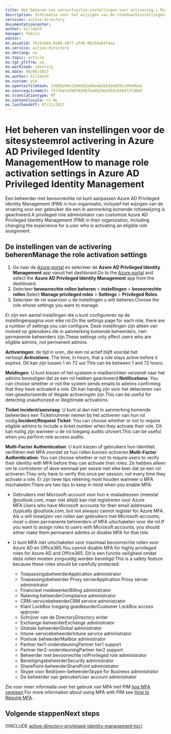 ```yaml
---
title: Het beheren van serverfunctie-instellingen voor activering | Microsoft Docs
description: Informatie over het wijzigen van de standaardinstellingen voor bevoegde identiteiten met de extensie Azure Active Directory Privileged Identity Management.
services: active-directory
documentationcenter: 
author: billmath
manager: femila
editor: 
ms.assetid: f6cbcb6a-8a89-4077-afd8-06c94a64f4aa
ms.service: active-directory
ms.devlang: na
ms.topic: article
ms.tgt_pltfrm: na
ms.workload: identity
ms.date: 06/06/2017
ms.author: billmath
ms.custom: pim
ms.openlocfilehash: 23605e89cd1846d2e06e48cb5d3e0191cb9e9b4a
ms.sourcegitcommit: f537befafb079256fba0529ee554c034d73f36b0
ms.translationtype: MT
ms.contentlocale: nl-NL
ms.lasthandoff: 07/11/2017
---
```

# <a name="how-to-manage-role-activation-settings-in-azure-ad-privileged-identity-management"></a><span data-ttu-id="b9c67-103">Het beheren van instellingen voor de sitesysteemrol activering in Azure AD Privileged Identity Management</span><span class="sxs-lookup"><span data-stu-id="b9c67-103">How to manage role activation settings in Azure AD Privileged Identity Management</span></span>
<span data-ttu-id="b9c67-104">Een beheerder met bevoorrechte rol kunt aanpassen Azure AD Privileged Identity Management (PIM) in hun organisatie, inclusief het wijzigen van de ervaring voor een gebruiker die een in aanmerking komende roltoewijzing is geactiveerd.</span><span class="sxs-lookup"><span data-stu-id="b9c67-104">A privileged role administrator can customize Azure AD Privileged Identity Management (PIM) in their organization, including changing the experience for a user who is activating an eligible role assignment.</span></span>

## <a name="manage-the-role-activation-settings"></a><span data-ttu-id="b9c67-105">De instellingen van de activering beheren</span><span class="sxs-lookup"><span data-stu-id="b9c67-105">Manage the role activation settings</span></span>
1. <span data-ttu-id="b9c67-106">Ga naar de [Azure-portal](https://portal.azure.com) en selecteer de **Azure AD Privileged Identity Management** app vanuit het dashboard.</span><span class="sxs-lookup"><span data-stu-id="b9c67-106">Go to the [Azure portal](https://portal.azure.com) and select the **Azure AD Privileged Identity Management** app from the dashboard.</span></span>
2. <span data-ttu-id="b9c67-107">Selecteer **bevoorrechte rollen beheren** > **instellingen** > **bevoorrechte rollen**.</span><span class="sxs-lookup"><span data-stu-id="b9c67-107">Select **Manage privileged roles** > **Settings** > **Privileged Roles**.</span></span>
3. <span data-ttu-id="b9c67-108">Selecteer de rol waarvoor u de instellingen u wilt beheren.</span><span class="sxs-lookup"><span data-stu-id="b9c67-108">Choose the role whose settings you want to manage.</span></span>

<span data-ttu-id="b9c67-109">Er zijn een aantal instellingen die u kunt configureren op de instellingenpagina voor elke rol.</span><span class="sxs-lookup"><span data-stu-id="b9c67-109">On the settings page for each role, there are a number of settings you can configure.</span></span> <span data-ttu-id="b9c67-110">Deze instellingen zijn alleen van invloed op gebruikers die in aanmerking komende beheerders, niet-permanente beheerders zijn.</span><span class="sxs-lookup"><span data-stu-id="b9c67-110">These settings only affect users who are eligible admins, not permanent admins.</span></span>

<span data-ttu-id="b9c67-111">**Activeringen**: de tijd in uren, die een rol actief blijft voordat het verloopt.</span><span class="sxs-lookup"><span data-stu-id="b9c67-111">**Activations**: The time, in hours, that a role stays active before it expires.</span></span> <span data-ttu-id="b9c67-112">Dit kan zijn tussen 1 en 72 uur.</span><span class="sxs-lookup"><span data-stu-id="b9c67-112">This can be between 1 and 72 hours.</span></span>

<span data-ttu-id="b9c67-113">**Meldingen**: U kunt kiezen of het systeem e-mailberichten verzendt naar het admins bevestigen dat ze een rol hebben geactiveerd.</span><span class="sxs-lookup"><span data-stu-id="b9c67-113">**Notifications**: You can choose whether or not the system sends emails to admins confirming that they have activated a role.</span></span> <span data-ttu-id="b9c67-114">Dit kan handig zijn voor het detecteren van niet-geautoriseerde of illegale activeringen zijn.</span><span class="sxs-lookup"><span data-stu-id="b9c67-114">This can be useful for detecting unauthorized or illegitimate activations.</span></span>

<span data-ttu-id="b9c67-115">**Ticket incident/aanvraag**: U kunt al dan niet in aanmerking komende beheerders een Ticketnummer nemen bij het activeren van hun rol nodig.</span><span class="sxs-lookup"><span data-stu-id="b9c67-115">**Incident/Request Ticket**: You can choose whether or not to require eligible admins to include a ticket number when they activate their role.</span></span> <span data-ttu-id="b9c67-116">Dit kan nuttig zijn wanneer u de rol toegang audits uitvoert.</span><span class="sxs-lookup"><span data-stu-id="b9c67-116">This can be useful when you perform role access audits.</span></span>

<span data-ttu-id="b9c67-117">**Multi-Factor Authentication**: U kunt kiezen of gebruikers hun identiteit verifiëren met MFA voordat ze hun rollen kunnen activeren.</span><span class="sxs-lookup"><span data-stu-id="b9c67-117">**Multi-Factor Authentication**: You can choose whether or not to require users to verify their identity with MFA before they can activate their roles.</span></span> <span data-ttu-id="b9c67-118">Ze hebben alleen om te controleren of deze eenmaal per sessie niet elke keer dat ze een rol activeren.</span><span class="sxs-lookup"><span data-stu-id="b9c67-118">They only have to verify this once per session, not every time they activate a role.</span></span> <span data-ttu-id="b9c67-119">Er zijn twee tips rekening moet houden wanneer u MFA inschakelen:</span><span class="sxs-lookup"><span data-stu-id="b9c67-119">There are two tips to keep in mind when you enable MFA:</span></span>

* <span data-ttu-id="b9c67-120">Gebruikers met Microsoft-account voor hun e-mailadressen (meestal @outlook.com, maar niet altijd) kan niet registreren voor Azure MFA.</span><span class="sxs-lookup"><span data-stu-id="b9c67-120">Users who have Microsoft accounts for their email addresses (typically @outlook.com, but not always) cannot register for Azure MFA.</span></span> <span data-ttu-id="b9c67-121">Als u wilt toewijzen van rollen aan gebruikers met Microsoft-accounts, moet u doen permanente beheerders of MFA uitschakelen voor die rol.</span><span class="sxs-lookup"><span data-stu-id="b9c67-121">If you want to assign roles to users with Microsoft accounts, you should either make them permanent admins or disable MFA for that role.</span></span>
* <span data-ttu-id="b9c67-122">U kunt MFA niet uitschakelen voor maximaal bevoorrechte rollen voor Azure AD en Office365.</span><span class="sxs-lookup"><span data-stu-id="b9c67-122">You cannot disable MFA for highly privileged roles for Azure AD and Office365.</span></span> <span data-ttu-id="b9c67-123">Dit is een functie veiligheid omdat deze rollen moeten zorgvuldig worden beveiligd:</span><span class="sxs-lookup"><span data-stu-id="b9c67-123">This is a safety feature because these roles should be carefully protected:</span></span>  
  
  * <span data-ttu-id="b9c67-124">Toepassingsbeheerder</span><span class="sxs-lookup"><span data-stu-id="b9c67-124">Application administrator</span></span>
  * <span data-ttu-id="b9c67-125">Toepassingsbeheerder Proxy server</span><span class="sxs-lookup"><span data-stu-id="b9c67-125">Application Proxy server administrator</span></span>
  * <span data-ttu-id="b9c67-126">Financieel medewerker</span><span class="sxs-lookup"><span data-stu-id="b9c67-126">Billing administrator</span></span>  
  * <span data-ttu-id="b9c67-127">Naleving beheerder</span><span class="sxs-lookup"><span data-stu-id="b9c67-127">Compliance administrator</span></span>  
  * <span data-ttu-id="b9c67-128">CRM-servicebeheerder</span><span class="sxs-lookup"><span data-stu-id="b9c67-128">CRM service administrator</span></span>
  * <span data-ttu-id="b9c67-129">Klant LockBox toegang goedkeurder</span><span class="sxs-lookup"><span data-stu-id="b9c67-129">Customer LockBox access approver</span></span>
  * <span data-ttu-id="b9c67-130">Schrijver van de Directory</span><span class="sxs-lookup"><span data-stu-id="b9c67-130">Directory writer</span></span>  
  * <span data-ttu-id="b9c67-131">Exchange-beheerder</span><span class="sxs-lookup"><span data-stu-id="b9c67-131">Exchange administrator</span></span>  
  * <span data-ttu-id="b9c67-132">Globale beheerder</span><span class="sxs-lookup"><span data-stu-id="b9c67-132">Global administrator</span></span>
  * <span data-ttu-id="b9c67-133">Intune-servicebeheerder</span><span class="sxs-lookup"><span data-stu-id="b9c67-133">Intune service administrator</span></span>
  * <span data-ttu-id="b9c67-134">Postvak beheerder</span><span class="sxs-lookup"><span data-stu-id="b9c67-134">Mailbox administrator</span></span>  
  * <span data-ttu-id="b9c67-135">Partner tier1-ondersteuning</span><span class="sxs-lookup"><span data-stu-id="b9c67-135">Partner tier1 support</span></span>  
  * <span data-ttu-id="b9c67-136">Partner tier2-ondersteuning</span><span class="sxs-lookup"><span data-stu-id="b9c67-136">Partner tier2 support</span></span>  
  * <span data-ttu-id="b9c67-137">Beheerder met bevoorrechte rol</span><span class="sxs-lookup"><span data-stu-id="b9c67-137">Privileged role administrator</span></span>   
  * <span data-ttu-id="b9c67-138">Beveiligingsbeheerder</span><span class="sxs-lookup"><span data-stu-id="b9c67-138">Security administrator</span></span>  
  * <span data-ttu-id="b9c67-139">SharePoint-beheerder</span><span class="sxs-lookup"><span data-stu-id="b9c67-139">SharePoint administrator</span></span>  
  * <span data-ttu-id="b9c67-140">Skype voor Bedrijven-beheerder</span><span class="sxs-lookup"><span data-stu-id="b9c67-140">Skype for Business administrator</span></span>  
  * <span data-ttu-id="b9c67-141">De beheerder van gebruiker</span><span class="sxs-lookup"><span data-stu-id="b9c67-141">User account administrator</span></span>  

<span data-ttu-id="b9c67-142">Zie voor meer informatie over het gebruik van MFA met PIM [hoe MFA vereisen](active-directory-privileged-identity-management-how-to-require-mfa.md).</span><span class="sxs-lookup"><span data-stu-id="b9c67-142">For more information about using MFA with PIM see [How to Require MFA](active-directory-privileged-identity-management-how-to-require-mfa.md).</span></span>

<!--PLACEHOLDER: Need an explanation of what the temporary Global Administrator setting is for.-->

<!--Every topic should have next steps and links to the next logical set of content to keep the customer engaged-->
## <a name="next-steps"></a><span data-ttu-id="b9c67-143">Volgende stappen</span><span class="sxs-lookup"><span data-stu-id="b9c67-143">Next steps</span></span>
[!INCLUDE [active-directory-privileged-identity-management-toc](../../includes/active-directory-privileged-identity-management-toc.md)]

